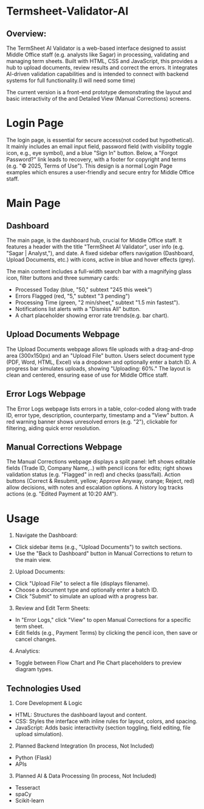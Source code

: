 # Termsheet-Validator-AI

## Overview:

The TermSheet AI Validator is a web-based interface designed to assist Middle Office staff (e.g. analysts like Sagar) in processing, validating and managing term sheets. Built with HTML, CSS and JavaScript, this provides a hub to upload documents, review results and correct the errors. It integrates AI-driven validation capabilities and is intended to connect with backend systems for full functionality.(I will need some time)

The current version is a front-end prototype demonstrating the layout and basic interactivity of the and Detailed View (Manual Corrections) screens.


# Login Page

The login page, is essential for secure access(not coded but hypothetical). It mainly includes an email input field, password field (with visibility toggle icon, e.g., eye symbol), and a blue "Sign In" button. Below, a "Forgot Password?" link leads to recovery, with a footer for copyright and terms (e.g. "© 2025, Terms of Use"). This design is a normal Login Page examples which ensures a user-friendly and secure entry for Middle Office staff.


# Main Page

## Dashboard
The main page, is the dashboard hub, crucial for Middle Office staff. It features a header with the title "TermSheet AI Validator", user info (e.g. "Sagar | Analyst,"), and date. A fixed sidebar offers navigation (Dashboard, Upload Documents, etc.) with icons, active in blue and hover effects (grey). 

The main content includes a full-width search bar with a magnifying glass icon, filter buttons and three summary cards: 
- Processed Today (blue, "50," subtext "245 this week") 
- Errors Flagged (red, "5," subtext "3 pending") 
- Processing Time (green, "2 min/sheet," subtext "1.5 min fastest"). 
- Notifications list alerts with a "Dismiss All" button. 
- A chart placeholder showing error rate trends(e.g. bar chart).


## Upload Documents Webpage 
The Upload Documents webpage allows file uploads with a drag-and-drop area (300x150px) and an "Upload File" button. Users select document type (PDF, Word, HTML, Excel) via a dropdown and optionally enter a batch ID. A progress bar simulates uploads, showing "Uploading: 60%." The layout is clean and centered, ensuring ease of use for Middle Office staff.


## Error Logs Webpage 
The Error Logs webpage lists errors in a table, color-coded along with trade ID, error type, description, counterparty, timestamp and a "View" button. A red warning banner shows unresolved errors (e.g. "2"), clickable for filtering, aiding quick error resolution.


## Manual Corrections Webpage 
The Manual Corrections webpage displays a split panel: left shows editable fields (Trade ID, Company Name,..) with pencil icons for edits; right shows validation status (e.g. "Flagged" in red) and checks (pass/fail). Action buttons (Correct & Resubmit, yellow; Approve Anyway, orange; Reject, red) allow decisions, with notes and escalation options. A history log tracks actions (e.g. "Edited Payment at 10:20 AM").



# Usage

1) Navigate the Dashboard:
- Click sidebar items (e.g., "Upload Documents") to switch sections.
- Use the "Back to Dashboard" button in Manual Corrections to return to the main view.

2) Upload Documents:
- Click "Upload File" to select a file (displays filename).
- Choose a document type and optionally enter a batch ID.
- Click "Submit" to simulate an upload with a progress bar.

3) Review and Edit Term Sheets:
- In "Error Logs," click "View" to open Manual Corrections for a specific term sheet.
- Edit fields (e.g., Payment Terms) by clicking the pencil icon, then save or cancel changes.

4) Analytics:
- Toggle between Flow Chart and Pie Chart placeholders to preview diagram types.



## Technologies Used

1) Core Development & Logic
- HTML: Structures the dashboard layout and content.
- CSS: Styles the interface with inline rules for layout, colors, and spacing.
- JavaScript: Adds basic interactivity (section toggling, field editing, file upload simulation).

2) Planned Backend Integration (In process, Not Included)
- Python (Flask)
- APIs

3) Planned AI & Data Processing (In process, Not Included)
- Tesseract
- spaCy
- Scikit-learn
